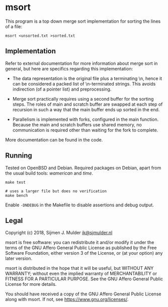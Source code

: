 msort
=====

This program is a top down merge sort implementation for sorting the
lines of a file:

    msort <unsorted.txt >sorted.txt


Implementation
--------------

Refer to external documentation for more information about merge sort in
general, but here are specifics regarding this implementation:

 - The data representation is the original file plus a terminating \n, hence
   it can be considered a packed list of \n-terminated strings. This avoids
   indirection (of a pointer list) and preprocessing.

 - Merge sort practically requires using a second buffer for the sorting
   steps. The roles of main and scratch buffer are swapped at each step of
   recursion in such a way that the main buffer ends up sorted in the end.

 - Parallelism is implemented with forks, configured in the main function.
   Because the main and scratch buffers use shared memory, no communication
   is required other than waiting for the fork to complete.

More documentation can be found in the code.


Running
-------

Tested on OpenBSD and Debian. Required packages on Debian, apart from the
usual build tools: *wamerican* and *time*.

    make test

    # uses a larger file but does no verification
    make bench

Enable `-DNDEBUG` in the Makefile to disable assertions and debug output.


Legal
-----

Copyright (c) 2018, Sijmen J. Mulder <ik@sjmulder.nl>

msort is free software: you can redistribute it and/or modify it under
the terms of the GNU Affero General Public License as published by the Free
Software Foundation, either version 3 of the License, or (at your option)
any later version.

msort is distributed in the hope that it will be useful, but WITHOUT ANY
WARRANTY; without even the implied warranty of MERCHANTABILITY or FITNESS
FOR A PARTICULAR PURPOSE. See the GNU Affero General Public License for
more details.

You should have received a copy of the GNU Affero General Public License
along with msort. If not, see <https://www.gnu.org/licenses/>.
